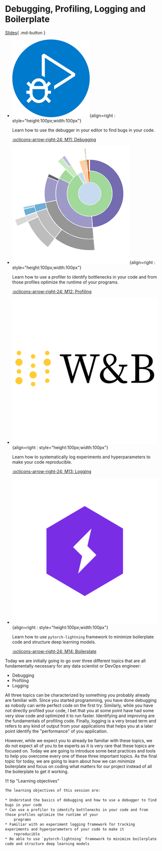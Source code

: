# Debugging, Profiling, Logging and Boilerplate

[Slides](../slides/DebuggingML.pdf){ .md-button }

<div class="grid cards" markdown>

- ![](../figures/icons/debugger.png){align=right : style="height:100px;width:100px"}

    Learn how to use the debugger in your editor to find bugs in your code.

    [:octicons-arrow-right-24: M11: Debugging](debugging.md)

- ![](../figures/icons/profiler.png){align=right : style="height:100px;width:100px"}

    Learn how to use a profiler to identify bottlenecks in your code and from those profiles optimize the runtime of
    your programs.

    [:octicons-arrow-right-24: M12: Profiling](profiling.md)

- ![](../figures/icons/w&b.png){align=right : style="height:100px;width:100px"}

    Learn how to systematically log experiments and hyperparameters to make your code reproducible.

    [:octicons-arrow-right-24: M13: Logging](logging.md)

- ![](../figures/icons/lightning.png){align=right : style="height:100px;width:100px"}

    Learn how to use `pytorch-lightning` framework to minimize boilerplate code and structure deep learning models.

    [:octicons-arrow-right-24: M14: Boilerplate](boilerplate.md)

</div>

Today we are initially going to go over three different topics that are all fundamentally necessary for any data
scientist or DevOps engineer:

- Debugging
- Profiling
- Logging

All three topics can be characterized by something you probably already are familiar with. Since you started
programming, you have done debugging as nobody can write perfect code on the first try. Similarly, while you have not
directly profiled your code, I bet that you at some point have had some very slow code and optimized it to run faster.
Identifying and improving are the fundamentals of profiling code. Finally, logging is a very broad term and refers to
any kind of output from your applications that helps you at a later point identify the "performance" of you application.

However, while we expect you to already be familiar with these topics, we do not expect all of you to be experts as it
is very rare that these topics are focused on. Today we are going to introduce some best practices and tools to
help you overcome every one of these three important topics. As the final topic for today, we are going to learn about
how we can *minimize* boilerplate and focus on coding what matters for our project instead of all the boilerplate to get
it working.

!!! tip "Learning objectives"

    The learning objectives of this session are:

    * Understand the basics of debugging and how to use a debugger to find bugs in your code
    * Can use a profiler to identify bottlenecks in your code and from those profiles optimize the runtime of your
        programs
    * Familiar with an experiment logging framework for tracking experiments and hyperparameters of your code to make it
        reproducible
    * Be able to use `pytorch-lightning` framework to minimize boilerplate code and structure deep learning models
